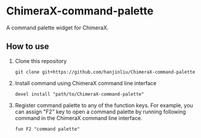 # ChimeraX-command-palette

A command palette widget for ChimeraX.

## How to use

1. Clone this repository
    ```shell
    git clone git+https://github.com/hanjinliu/ChimeraX-command-palette
    ```
2. Install command using ChimeraX command line interface
    ```shell
    devel install "path/to/ChimeraX-command-palette"
    ```
3. Register command palette to any of the function keys. For example, you can assign "F2" key to open a command palette by running following command in the ChimeraX command line interface.
    ```shell
    fun F2 "command palette"
    ```
